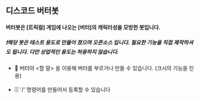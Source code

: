 <h2>디스코드 버터봇</h2>
<h4>버터봇은 [트릭컬] 게임에 나오는 [버터]의 캐릭터성을 모방한 봇입니다.</h4>
<h5>
  ❗해당 봇은 테스트 용도로 만들어 졌으며 오픈소스 입니다. 필요한 기능을 직접 제작하셔도 됩니다. 다만 상업적인 용도는 허용하지 않습니다.
</h5>
<ul>
  <li>📂 버터야 <할 말> 을 이용해 버터를 부르거나 만들 수 있습니다. (크시의 기능을 인용)</li>
  <br>
  <li>🗄️ '/' 명령어를 만들어서 등록할 수 있습니다 </li>
</ul>